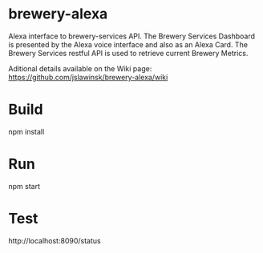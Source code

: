 # brewery-alexa
Alexa interface to brewery-services API. The Brewery Services Dashboard is presented by the Alexa voice interface and also as an Alexa Card. The Brewery Services restful API is used to retrieve current Brewery Metrics.

Aditional details available on the Wiki page: https://github.com/jslawinsk/brewery-alexa/wiki

# Build
npm install

# Run
npm start

# Test
http://localhost:8090/status
